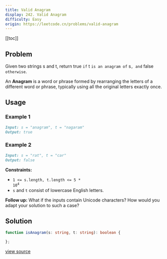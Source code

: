```yaml
---
title: Valid Anagram
display: 242. Valid Anagram
difficulty: Easy
origin: https://leetcode.cn/problems/valid-anagram
---
```


[[toc]]

## Problem

Given two strings s and t, return true `if` t `is an anagram of` s`, and` false `otherwise`.

An **Anagram** is a word or phrase formed by rearranging the letters of a different word or phrase, typically using all the original letters exactly once.

## Usage

### Example 1

```md
Input: s = "anagram", t = "nagaram"
Output: true
```

### Example 2

```md
Input: s = "rat", t = "car"
Output: false
```

**Constraints:**

- <code>1 &lt;= s.length, t.length &lt;= 5 * 10<sup>4</sup></code>
- <code>s</code> and <code>t</code> consist of lowercase English letters.

**Follow up:** What if the inputs contain Unicode characters? How would you adapt your solution to such a case?

## Solution

```ts
function isAnagram(s: string, t: string): boolean {

};
```

[view source](https://leetcode.cn/problems/valid-anagram)
